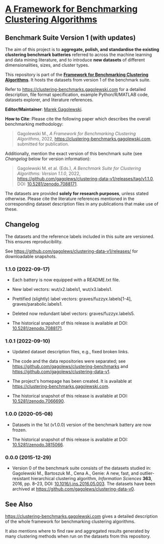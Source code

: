 # [A Framework for Benchmarking Clustering Algorithms](https://clustering-benchmarks.gagolewski.com)
## Benchmark Suite Version 1 (with updates)

The aim of this project is to **aggregate, polish, and standardise the
existing clustering benchmark batteries** referred to across the machine
learning and data mining literature, and to introduce **new datasets**
of different dimensionalities, sizes, and cluster types.

This repository is part of the
[**Framework for Benchmarking Clustering Algorithms**](https://clustering-benchmarks.gagolewski.com).
It hosts the datasets from version 1 of the benchmark suite.

Refer to <https://clustering-benchmarks.gagolewski.com>
for a detailed description, file format specification,
example Python/R/MATLAB code, datasets explorer,
and literature references.



**Editor/Maintainer**:
[Marek Gagolewski](https://www.gagolewski.com).


**How to Cite**: Please cite the following paper which describes
the overall benchmarking methodology:

> Gagolewski M., *A Framework for Benchmarking Clustering Algorithms*, 2022,
<https://clustering-benchmarks.gagolewski.com>, submitted for publication.


Additionally, mention the exact version of this benchmark suite
(see *Changelog* below for version information):

> Gagolewski M. et al. (Eds.), *A Benchmark Suite for Clustering Algorithms:
Version 1.1.0*, 2022,
<https://github.com/gagolews/clustering-data-v1/releases/tag/v1.1.0>,
DOI: [10.5281/zenodo.7088171](https://doi.org/10.5281/zenodo.7088171).


The datasets are provided **solely for research purposes**,
unless stated otherwise. Please cite the literature references mentioned
in the corresponding dataset description files in any publications
that make use of these.




## Changelog

The datasets and the reference labels included in this suite
are versioned. This ensures reproducibility.

See <https://github.com/gagolews/clustering-data-v1/releases/> for
downloadable snapshots.


###  1.1.0 (2022-09-17)

-   Each battery is now equipped with a README.txt file.

-   New label vectors:
    wut/x2.labels1,
    wut/x3.labels1.

-   Prettified (slightly) label vectors:
    graves/fuzzyx.labels[1-4],
    graves/parabolic.labels1.

-   Deleted now redundant label vectors:
    graves/fuzzyx.labels5.

-   The historical snapshot of this release is available at
    DOI: [10.5281/zenodo.7088171](https://doi.org/10.5281/zenodo.7088171).


###  1.0.1 (2022-09-10)

-   Updated dataset description files, e.g., fixed broken links.

-   The code and the data repositories were separated; see
    <https://github.com/gagolews/clustering-benchmarks> and
    <https://github.com/gagolews/clustering-data-v1>.

-   The project's homepage has been created. It is available at
    <https://clustering-benchmarks.gagolewski.com>.

-   The historical snapshot of this release is available at
    DOI: [10.5281/zenodo.7066690](https://doi.org/10.5281/zenodo.7066690).


###  1.0.0 (2020-05-08)

-   Datasets in the 1st (v1.0.0) version of the benchmark
    battery are now frozen.

-   The historical snapshot of this release is available at
    DOI: [10.5281/zenodo.3815066](https://doi.org/10.5281/zenodo.3815066).


###  0.0.0 (2015-12-29)

-   Version 0 of the benchmark suite consists of the datasets
    studied in: Gagolewski M., Bartoszuk M., Cena A.,
    Genie: A new, fast, and outlier-resistant hierarchical
    clustering algorithm, *Information Sciences* **363**, 2016, pp. 8–23,
    DOI: [10.1016/j.ins.2016.05.003](https://doi.org/10.1016/j.ins.2016.05.003).
    The datasets have been archived at
    <https://github.com/gagolews/clustering-data-v0>.


## See Also

<https://clustering-benchmarks.gagolewski.com> gives a detailed description
of the whole framework for benchmarking clustering algorithms.

It also mentions where to find raw and aggregated results generated
by many clustering methods when run on the datasets from this repository.
